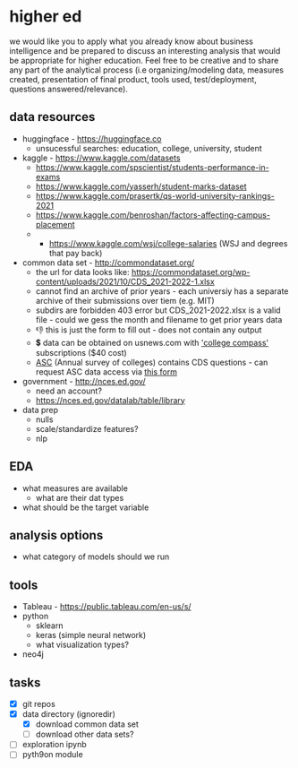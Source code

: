 # higher ed
we would like you to apply what you already know about business intelligence and be prepared to discuss an interesting analysis that would be appropriate for higher education. Feel free to be creative and to share any part of the analytical process (i.e organizing/modeling data, measures created, presentation of final product, tools used, test/deployment, questions answered/relevance). 

## data resources
- huggingface - https://huggingface.co
  - unsucessful searches: education, college, university, student
- kaggle - https://www.kaggle.com/datasets
  - https://www.kaggle.com/spscientist/students-performance-in-exams
  - https://www.kaggle.com/yasserh/student-marks-dataset
  - https://www.kaggle.com/prasertk/qs-world-university-rankings-2021
  - https://www.kaggle.com/benroshan/factors-affecting-campus-placement
  - * https://www.kaggle.com/wsj/college-salaries (WSJ and degrees that pay back)
- common data set - http://commondataset.org/
  - the url for data looks like: https://commondataset.org/wp-content/uploads/2021/10/CDS_2021-2022-1.xlsx
  - cannot find an archive of prior years - each universiy has a separate archive of their submissions over tiem (e.g. MIT)
  - subdirs are forbidden 403 error but CDS_2021-2022.xlsx is a valid file - could we gess the month and filename to get prior years data
  - :thumbsdown: this is just the form to fill out - does not contain any output
  - :heavy_dollar_sign: data can be obtained on usnews.com with ['college compass'](https://www.usnews.com/usnews/store/college_compass?src=web:col_compass:na:BC_homepage_headerpromo_CTA:20190418) subscriptions ($40 cost)
  - [ASC](https://professionals.collegeboard.org/higher-ed/recruitment/annual-survey) (Annual survey of colleges) contains CDS questions - can request ASC data access via [this form](https://collegeboard.tfaforms.net/69)
- government - http://nces.ed.gov/
  - need an account?
  - https://nces.ed.gov/datalab/table/library
- data prep
  - nulls
  - scale/standardize features?
  - nlp

## EDA
- what measures are available
  - what are their dat types
- what should be the target variable


## analysis options
- what category of models should we run


## tools
- Tableau - https://public.tableau.com/en-us/s/
- python
  - sklearn
  - keras (simple neural network)
  - what visualization types?
- neo4j


## tasks
- [x] git repos
- [x] data directory (ignoredir)
  - [x] download common data set
  - [ ] download other data sets?
- [ ] exploration ipynb
- [ ] pyth9on module
